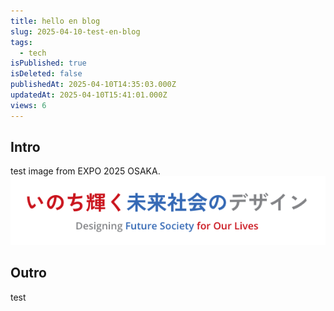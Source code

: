 ```yaml
---
title: hello en blog
slug: 2025-04-10-test-en-blog
tags:
  - tech
isPublished: true
isDeleted: false
publishedAt: 2025-04-10T14:35:03.000Z
updatedAt: 2025-04-10T15:41:01.000Z
views: 6
---
```


## Intro
test image from EXPO 2025 OSAKA.
![alt text](<images/2025-04-10-hellow/スクリーンショット 2025-04-10 23.46.23.png>)
## Outro
test
